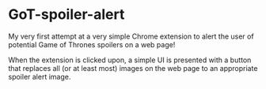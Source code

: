 # GoT-spoiler-alert
My very first attempt at a very simple Chrome extension to alert the user of potential 
Game of Thrones spoilers on a web page!

When the extension is clicked upon, a simple UI is presented with a button
that replaces all (or at least most) images on the web page to an 
appropriate spoiler alert image.

